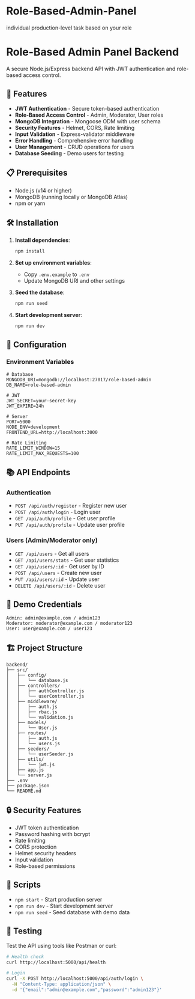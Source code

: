 # Role-Based-Admin-Panel
individual production-level task based on your role 
# Role-Based Admin Panel Backend

A secure Node.js/Express backend API with JWT authentication and role-based access control.

## 🚀 Features

- **JWT Authentication** - Secure token-based authentication
- **Role-Based Access Control** - Admin, Moderator, User roles
- **MongoDB Integration** - Mongoose ODM with user schema
- **Security Features** - Helmet, CORS, Rate limiting
- **Input Validation** - Express-validator middleware
- **Error Handling** - Comprehensive error handling
- **User Management** - CRUD operations for users
- **Database Seeding** - Demo users for testing

## 📋 Prerequisites

- Node.js (v14 or higher)
- MongoDB (running locally or MongoDB Atlas)
- npm or yarn

## 🛠️ Installation

1. **Install dependencies**:
   ```bash
   npm install
   ```

2. **Set up environment variables**:
   - Copy `.env.example` to `.env`
   - Update MongoDB URI and other settings

3. **Seed the database**:
   ```bash
   npm run seed
   ```

4. **Start development server**:
   ```bash
   npm run dev
   ```

## 🔧 Configuration

### Environment Variables

```env
# Database
MONGODB_URI=mongodb://localhost:27017/role-based-admin
DB_NAME=role-based-admin

# JWT
JWT_SECRET=your-secret-key
JWT_EXPIRE=24h

# Server
PORT=5000
NODE_ENV=development
FRONTEND_URL=http://localhost:3000

# Rate Limiting
RATE_LIMIT_WINDOW=15
RATE_LIMIT_MAX_REQUESTS=100
```

## 📚 API Endpoints

### Authentication
- `POST /api/auth/register` - Register new user
- `POST /api/auth/login` - Login user
- `GET /api/auth/profile` - Get user profile
- `PUT /api/auth/profile` - Update user profile

### Users (Admin/Moderator only)
- `GET /api/users` - Get all users
- `GET /api/users/stats` - Get user statistics
- `GET /api/users/:id` - Get user by ID
- `POST /api/users` - Create new user
- `PUT /api/users/:id` - Update user
- `DELETE /api/users/:id` - Delete user

## 🔐 Demo Credentials

```
Admin: admin@example.com / admin123
Moderator: moderator@example.com / moderator123
User: user@example.com / user123
```

## 🏗️ Project Structure

```
backend/
├── src/
│   ├── config/
│   │   └── database.js
│   ├── controllers/
│   │   ├── authController.js
│   │   └── userController.js
│   ├── middleware/
│   │   ├── auth.js
│   │   ├── rbac.js
│   │   └── validation.js
│   ├── models/
│   │   └── User.js
│   ├── routes/
│   │   ├── auth.js
│   │   └── users.js
│   ├── seeders/
│   │   └── userSeeder.js
│   ├── utils/
│   │   └── jwt.js
│   ├── app.js
│   └── server.js
├── .env
├── package.json
└── README.md
```

## 🔒 Security Features

- JWT token authentication
- Password hashing with bcrypt
- Rate limiting
- CORS protection
- Helmet security headers
- Input validation
- Role-based permissions

## 📝 Scripts

- `npm start` - Start production server
- `npm run dev` - Start development server
- `npm run seed` - Seed database with demo data

## 🚦 Testing

Test the API using tools like Postman or curl:

```bash
# Health check
curl http://localhost:5000/api/health

# Login
curl -X POST http://localhost:5000/api/auth/login \
  -H "Content-Type: application/json" \
  -d '{"email":"admin@example.com","password":"admin123"}'
```